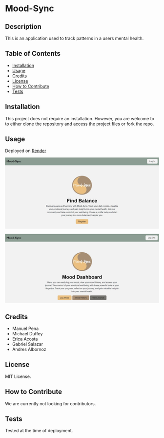 # Mood-Sync

## Description
This is an application used to track patterns in a users mental health.

## Table of Contents
- [Installation](#installation)
- [Usage](#usage)
- [Credits](#credits)
- [License](#license)
- [How to Contribute](#how-to-contribute)
- [Tests](#tests)

## Installation
This project does not require an installation. However, you are welcome to to either clone the repository and access the project files or fork the repo.

## Usage
Deployed on [Render](https://moodsync-f64p.onrender.com/)

![image of Mood-Sync Website](/public/images/Mood-Sync-cover.JPG)

![image of Mood-Sync Website](./public/images/Mood-Sync-features.JPG)

## Credits
- Manuel Pena
- Michael Duffey
- Erica Acosta
- Gabriel Salazar
- Andres Albornoz

## License
MIT License.

## How to Contribute
We are currently not looking for contributors.

## Tests
Tested at the time of deployment.
